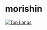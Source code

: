 # morishin

[![Top Langs](https://github-readme-stats.vercel.app/api/top-langs/?username={morishin}
)](https://github.com/anuraghazra/github-readme-stats)

